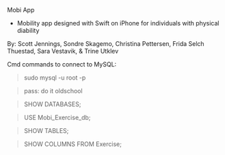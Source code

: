 Mobi App

- Mobility app designed with Swift on iPhone for individuals with physical diability 


By: Scott Jennings, Sondre Skagemo, Christina Pettersen, Frida Selch Thuestad, Sara Vestavik, & Trine Utklev


Cmd commands to connect to MySQL:

 > sudo mysql -u root -p
 
 > pass: do it oldschool 

 > SHOW DATABASES;

 > USE Mobi_Exercise_db;

 > SHOW TABLES;

 > SHOW COLUMNS FROM Exercise;
 